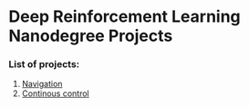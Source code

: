 # Deep Reinforcement Learning Nanodegree Projects

### List of projects:
1. [Navigation](drlnd/p1_navigation/README.md)
2. [Continous control](drlnd/p2_continuous_control/README.md)